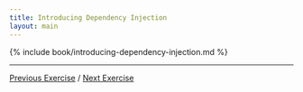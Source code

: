 ```yaml
---
title: Introducing Dependency Injection
layout: main
---
```


{% include book/introducing-dependency-injection.md %}

---

[Previous Exercise](ex9.html) / [Next Exercise](ex11.html)